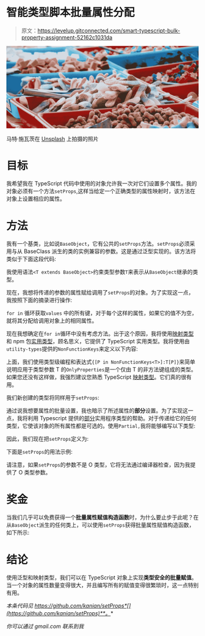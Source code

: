 # 智能类型脚本批量属性分配

> 原文：<https://levelup.gitconnected.com/smart-typescript-bulk-property-assignment-52162c1031da>

![](img/18b1f59b84b2288ff2db76480aad761f.png)

马特·施瓦茨在 [Unsplash](https://unsplash.com/s/photos/bulk?utm_source=unsplash&utm_medium=referral&utm_content=creditCopyText) 上拍摄的照片

# 目标

我希望我在 TypeScript 代码中使用的对象允许我一次对它们设置多个属性。我的对象必须有一个方法`setProps`,这样当给定一个正确类型的属性映射时，该方法在对象上设置相应的属性。

# 方法

我有一个基类，比如说`BaseObject`，它有公共的`setProps`方法。`setProps`必须采用与从 BaseClass 派生的类的实例兼容的参数。这是通过泛型实现的。该方法将类似于下面这段代码:

我使用语法`<T extends BaseObject>`约束类型参数`T`来表示从`BaseObject`继承的类型。

现在，我想将传递的参数的属性赋给调用了`setProps`的对象。为了实现这一点，我按照下面的摘录进行操作:

`for in` 循环获取`values` 中的所有键，对于每个这样的属性，如果它的值不为空，就将其分配给调用对象上的相同属性。

现在我想确定在`for in`循环中没有考虑方法。出于这个原因，我将使用[映射类型](https://www.typescriptlang.org/docs/handbook/advanced-types.html#mapped-types)和 npm 包[实用类型](https://github.com/piotrwitek/utility-types)，顾名思义，它提供了 TypeScript 实用类型。我将使用由`utility-types`提供的`NonFunctionKeys`来定义以下内容:

上面，我们使用类型级编程和表达式`{[P in NonFunctionKeys<T>]:T[P]}`来简单说明应用于类型参数 T 的`OnlyProperties`是一个仅由 T 的非方法键组成的类型。如果您还没有这样做，我强烈建议您熟悉 TypeScript [映射类型](https://www.typescriptlang.org/docs/handbook/advanced-types.html#mapped-types)。它们真的很有用。

我们新创建的类型将同样用于`setProps`:

通过说我想要属性的批量设置，我也暗示了所述属性的**部分**设置。为了实现这一点，我将利用 Typescript 提供的[部分](https://www.typescriptlang.org/docs/handbook/utility-types.html#partialtype)实用程序类型的帮助。对于传递给它的任何类型，它使该对象的所有属性都是可选的。使用`Partial,`我将能够编写以下类型:

因此，我们现在把`setProps`定义为:

下面是`setProps`的用法示例:

请注意，如果`setProps`的参数不是 O 类型，它将无法通过编译器检查，因为我提供了 O 类型参数。

# 奖金

当我们几乎可以免费获得一个**批量属性赋值构造函数**时，为什么要止步于此呢？在从`BaseObject`派生的任何类上，可以使用`setProps`获得批量属性赋值构造函数，如下所示:

# 结论

使用泛型和映射类型，我们可以在 TypeScript 对象上实现**类型安全的批量赋值**。当一个对象的属性数量变得很大，并且编写所有的赋值变得很繁琐时，这一点特别有用。

*本条代码见 https://github.com/kanian/setProps*[](https://github.com/kanian/setProps)**。**

*你可以通过 gmail.com 联系到我*